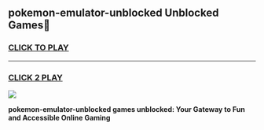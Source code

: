 
## pokemon-emulator-unblocked Unblocked Games👋
<h3>
<a href="https://news.freeplayer.one?title=pokemon-emulator-unblocked&ref=16F">CLICK TO PLAY</a></h3>
<hr>

<h3>
<a href="https://news.freeplayer.one?title=pokemon-emulator-unblocked&ref=16F">CLICK 2 PLAY</a>
  
</h3>

<a href="https://news.freeplayer.one?title=pokemon-emulator-unblocked&ref=16F/"><img src="https://clearcache.store/games.png"></a>


**pokemon-emulator-unblocked games unblocked: Your Gateway to Fun and Accessible Online Gaming**
